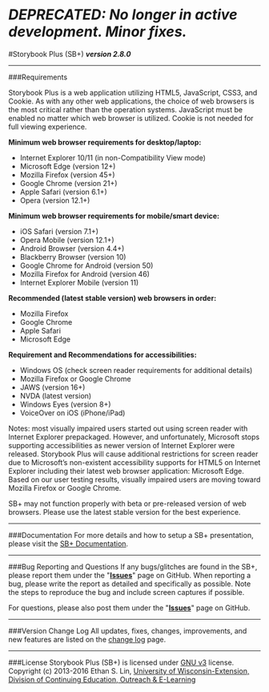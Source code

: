 # *DEPRECATED: No longer in active development. Minor fixes.*

#Storybook Plus (SB+)
**_version 2.8.0_**

---
###Requirements

Storybook Plus is a web application utilizing HTML5, JavaScript, CSS3, and Cookie. As with any other web applications, the choice of web browsers is the most critical rather than the operation systems. JavaScript must be enabled no matter which web browser is utilized. Cookie is not needed for full viewing experience.

**Minimum web browser requirements for desktop/laptop:**
* Internet Explorer 10/11 (in non-Compatibility View mode)
* Microsoft Edge (version 12+)
* Mozilla Firefox (version 45+)
* Google Chrome (version 21+)
* Apple Safari (version 6.1+)
* Opera (version 12.1+)

**Minimum web browser requirements for mobile/smart device:**
* iOS Safari (version 7.1+)
* Opera Mobile (version 12.1+)
* Android Browser (version 4.4+)
* Blackberry Browser (version 10)
* Google Chrome for Android (version 50)
* Mozilla Firefox for Android (version 46)
* Internet Explorer Mobile (version 11)

**Recommended (latest stable version) web browsers in order:**
* Mozilla Firefox
* Google Chrome
* Apple Safari
* Microsoft Edge

**Requirement and Recommendations for accessibilities:**
* Windows OS (check screen reader requirements for additional details)
* Mozilla Firefox or Google Chrome
* JAWS (version 16+)
* NVDA (latest version)
* Windows Eyes (version 8+)
* VoiceOver on iOS (iPhone/iPad)

Notes: most visually impaired users started out using screen reader with Internet Explorer prepackaged. However, and unfortunately, Microsoft stops supporting accessibilities as newer version of Internet Explorer were released. Storybook Plus will cause additional restrictions for screen reader due to Microsoft’s non-existent accessibility supports for HTML5 on Internet Explorer including their latest web browser application: Microsoft Edge. Based on our user testing results, visually impaired users are moving toward Mozilla Firefox or Google Chrome.

SB+ may not function properly with beta or pre-released version of web browsers. Please use the latest stable version for the best experience.

---
###Documentation
For more details and how to setup a SB+ presentation, please visit the [SB+ Documentation](https://media.uwex.edu/resources/documentation/storybook-plus-v2/).

---
###Bug Reporting and Questions
If any bugs/glitches are found in the SB+, please report them under the "**[Issues](https://github.com/oel-mediateam/sbplus/issues)**" page on GitHub. When reporting a bug, please write the report as detailed and specifically as possible. Note the steps to reproduce the bug and include screen captures if possible.

For questions, please also post them under the "**[Issues](https://github.com/oel-mediateam/sbplus/issues)**" page on GitHub.

---
###Version Change Log
All updates, fixes, changes, improvements, and new features are listed on the [change log](https://github.com/oel-mediateam/sbplus/blob/master/CHANGELOG.md) page.

---
###License
Storybook Plus (SB+) is licensed under [GNU v3](https://github.com/oel-mediateam/sbplus/blob/master/LICENSE) license. Copyright (c) 2013-2016 Ethan S. Lin, [University of Wisconsin-Extension, Division of Continuing Education, Outreach & E-Learning](http://ce.uwex.edu/)
